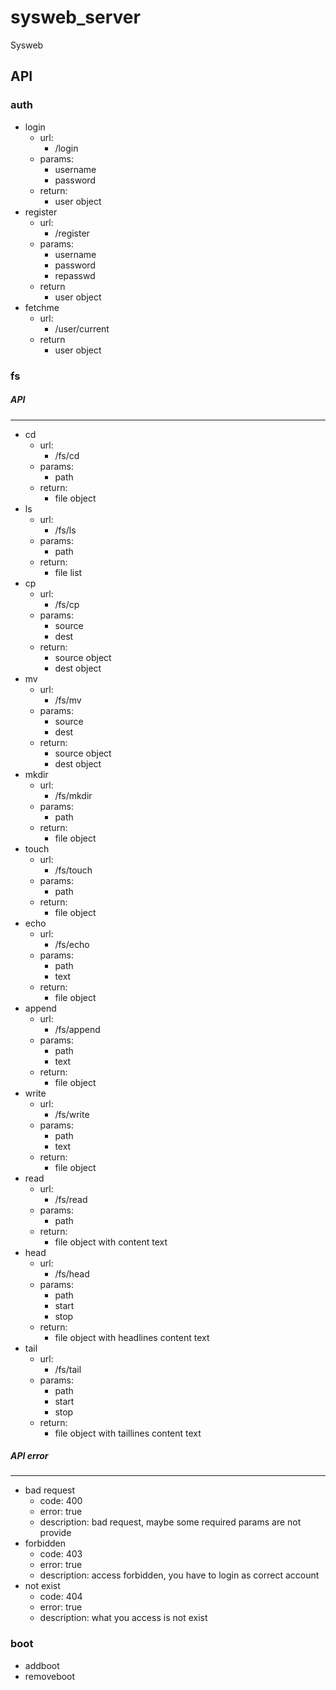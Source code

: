 sysweb_server
=============

Sysweb

## API

### auth

+ login
    * url: 
        + /login
    * params:
        + username
        + password
    * return:
        + user object
+ register
    * url:
        + /register
    * params:
        + username
        + password
        + repasswd
    * return
        + user object
+ fetchme
    * url:
        + /user/current
    * return
        + user object
    
### fs
##### API
--------------
- cd
    * url:
        + /fs/cd
    * params:
        + path
    * return:
        + file object
- ls
    * url:
        + /fs/ls
    * params:
        + path
    * return:
        + file list
- cp
    * url:
        + /fs/cp
    * params:
        + source
        + dest
    * return:
        + source object
        + dest object
- mv
    * url:
        + /fs/mv
    * params:
        + source
        + dest
    * return:
        + source object
        + dest object
- mkdir
    * url:
        + /fs/mkdir
    * params:
        + path
    * return:
        + file object
- touch
    * url:
        + /fs/touch
    * params:
        + path
    * return:
        + file object
- echo 
    * url:
        + /fs/echo
    * params:
        + path
        + text
    * return:
        + file object
- append
    * url:
        + /fs/append
    * params:
        + path
        + text
    * return:
        + file object
- write
    * url:
        + /fs/write
    * params:
        + path
        + text
    * return:
        + file object
- read
    * url:
        + /fs/read
    * params:
        + path
    * return:
        + file object with content text
- head
    * url:
        + /fs/head
    * params:
        + path
        + start
        + stop
    * return:
        + file object with headlines content text
- tail
    * url:
        + /fs/tail
    * params:
        + path
        + start
        + stop
    * return:
        + file object with taillines content text
            
##### API error
--------------
- bad request
    + code: 400
    + error: true
    + description: bad request, maybe some required params are not provide
- forbidden
    + code: 403
    + error: true
    + description: access forbidden, you have to login as correct account
- not exist
    + code: 404
    + error: true
    + description: what you access is not exist 
            
        
    
### boot
- addboot
- removeboot
